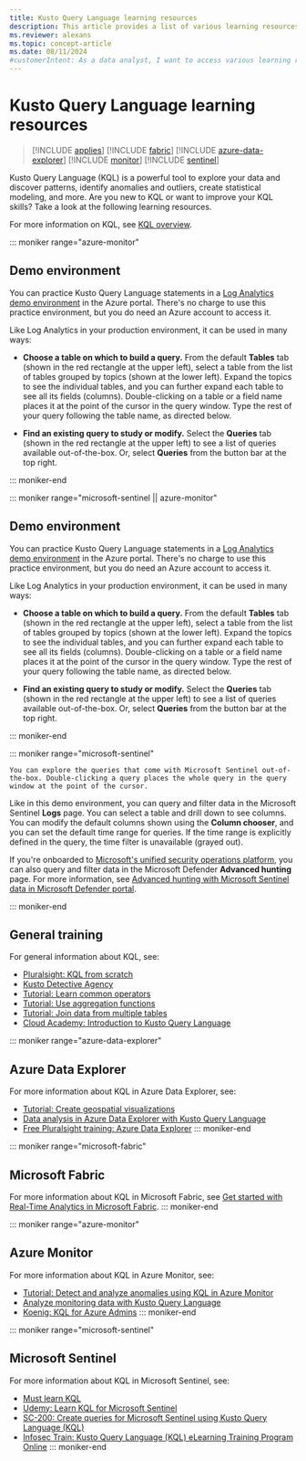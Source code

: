 ```yaml
---
title: Kusto Query Language learning resources
description: This article provides a list of various learning resources to help you ramp up on Kusto Query Language (KQL) effectively.
ms.reviewer: alexans
ms.topic: concept-article
ms.date: 08/11/2024
#customerIntent: As a data analyst, I want to access various learning resources for Kusto Query Language (KQL), so that I can effectively explore and analyze data using KQL.
---
```

# Kusto Query Language learning resources

> [!INCLUDE [applies](../includes/applies-to-version/applies.md)] [!INCLUDE [fabric](../includes/applies-to-version/fabric.md)] [!INCLUDE [azure-data-explorer](../includes/applies-to-version/azure-data-explorer.md)] [!INCLUDE [monitor](../includes/applies-to-version/monitor.md)] [!INCLUDE [sentinel](../includes/applies-to-version/sentinel.md)]

Kusto Query Language (KQL) is a powerful tool to explore your data and discover patterns, identify anomalies and outliers, create statistical modeling, and more. Are you new to KQL or want to improve your KQL skills? Take a look at the following learning resources.

For more information on KQL, see [KQL overview](index.md).

::: moniker range="azure-monitor"

## Demo environment

You can practice Kusto Query Language statements in a [Log Analytics demo environment](https://aka.ms/lademo) in the Azure portal. There's no charge to use this practice environment, but you do need an Azure account to access it.

Like Log Analytics in your production environment, it can be used in many ways:

* **Choose a table on which to build a query.** From the default **Tables** tab (shown in the red rectangle at the upper left), select a table from the list of tables grouped by topics (shown at the lower left). Expand the topics to see the individual tables, and you can further expand each table to see all its fields (columns). Double-clicking on a table or a field name places it at the point of the cursor in the query window. Type the rest of your query following the table name, as directed below.

* **Find an existing query to study or modify.** Select the **Queries** tab (shown in the red rectangle at the upper left) to see a list of queries available out-of-the-box. Or, select **Queries** from the button bar at the top right.

::: moniker-end

::: moniker range="microsoft-sentinel || azure-monitor"

## Demo environment

You can practice Kusto Query Language statements in a [Log Analytics demo environment](https://aka.ms/lademo) in the Azure portal. There's no charge to use this practice environment, but you do need an Azure account to access it.

Like Log Analytics in your production environment, it can be used in many ways:

* **Choose a table on which to build a query.** From the default **Tables** tab (shown in the red rectangle at the upper left), select a table from the list of tables grouped by topics (shown at the lower left). Expand the topics to see the individual tables, and you can further expand each table to see all its fields (columns). Double-clicking on a table or a field name places it at the point of the cursor in the query window. Type the rest of your query following the table name, as directed below.

* **Find an existing query to study or modify.** Select the **Queries** tab (shown in the red rectangle at the upper left) to see a list of queries available out-of-the-box. Or, select **Queries** from the button bar at the top right.

::: moniker-end

::: moniker range="microsoft-sentinel"

    You can explore the queries that come with Microsoft Sentinel out-of-the-box. Double-clicking a query places the whole query in the query window at the point of the cursor.

Like in this demo environment, you can query and filter data in the Microsoft Sentinel **Logs** page. You can select a table and drill down to see columns. You can modify the default columns shown using the **Column chooser**, and you can set the default time range for queries. If the time range is explicitly defined in the query, the time filter is unavailable (grayed out).

If you're onboarded to [Microsoft's unified security operations platform](/azure/sentinel/microsoft-sentinel-defender-portal), you can also query and filter data in the Microsoft Defender **Advanced hunting** page. For more information, see [Advanced hunting with Microsoft Sentinel data in Microsoft Defender portal](/defender-xdr/advanced-hunting-microsoft-defender?toc=%2Fazure%2Fsentinel%2FTOC.json&bc=%2Fazure%2Fsentinel%2Fbreadcrumb%2Ftoc.json&branch=main).

::: moniker-end

## General training

For general information about KQL, see:

* [Pluralsight: KQL from scratch](https://www.pluralsight.com/courses/kusto-query-language-kql-from-scratch)
* [Kusto Detective Agency](https://detective.kusto.io/)
* [Tutorial: Learn common operators](tutorials/learn-common-operators.md)
* [Tutorial: Use aggregation functions](tutorials/use-aggregation-functions.md)
* [Tutorial: Join data from multiple tables](tutorials/join-data-from-multiple-tables.md)
* [Cloud Academy: Introduction to Kusto Query Language](https://cloudacademy.com/lab/introduction-to-kusto-query-language/)

::: moniker range="azure-data-explorer"

## Azure Data Explorer

For more information about KQL in Azure Data Explorer, see:

* [Tutorial: Create geospatial visualizations](tutorials/create-geospatial-visualizations.md)
* [Data analysis in Azure Data Explorer with Kusto Query Language](/training/paths/data-analysis-data-explorer-kusto-query-language/)
* [Free Pluralsight training: Azure Data Explorer](https://www.pluralsight.com/partners/microsoft/azure-data-explorer)
::: moniker-end

::: moniker range="microsoft-fabric"

## Microsoft Fabric

For more information about KQL in Microsoft Fabric, see [Get started with Real-Time Analytics in Microsoft Fabric](/training/modules/get-started-kusto-fabric/).
::: moniker-end

::: moniker range="azure-monitor"

## Azure Monitor

For more information about KQL in Azure Monitor, see:

* [Tutorial: Detect and analyze anomalies using KQL in Azure Monitor](/azure/azure-monitor/logs/kql-machine-learning-azure-monitor)
* [Analyze monitoring data with Kusto Query Language](/training/paths/analyze-monitoring-data-with-kql/)
* [Koenig: KQL for Azure Admins](https://www.koenig-solutions.com/kql-azure-admins-training)
::: moniker-end

::: moniker range="microsoft-sentinel"

## Microsoft Sentinel

For more information about KQL in Microsoft Sentinel, see:

* [Must learn KQL](https://github.com/rod-trent/MustLearnKQL)
* [Udemy: Learn KQL for Microsoft Sentinel](https://www.udemy.com/course/learn-kql-for-microsoft-sentinel/)
* [SC-200: Create queries for Microsoft Sentinel using Kusto Query Language (KQL)](/training/paths/sc-200-utilize-kql-for-azure-sentinel/)
* [Infosec Train: Kusto Query Language (KQL) eLearning Training Program Online](https://www.infosectrain.com/self-paced-learning/kusto-query-language-training/)
::: moniker-end
